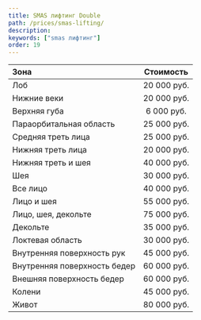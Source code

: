 ```yaml
---
title: SMAS лифтинг Double
path: /prices/smas-lifting/
description:
keywords: ["smas лифтинг"]
order: 19
---
```



| Зона                         |  Стоимость  |
|:-----------------------------|:-----------:|
| Лоб                          | 20 000 руб. |
| Нижние веки                  | 20 000 руб. |
| Верхняя губа                 | 6 000 руб.  |
| Параорбитальная область      | 25 000 руб. |
| Средняя треть лица           | 25 000 руб. |
| Нижняя треть лица            | 20 000 руб. |
| Нижняя треть и шея           | 40 000 руб. |
| Шея                          | 30 000 руб. |
| Все лицо                     | 40 000 руб. |
| Лицо и шея                   | 55 000 руб. |
| Лицо, шея, декольте          | 75 000 руб. |
| Декольте                     | 35 000 руб. |
| Локтевая область             | 30 000 руб. |
| Внутренняя поверхность рук   | 45 000 руб. |
| Внутренняя поверхность бедер | 60 000 руб. |
| Внешняя поверхность бедер    | 60 000 руб. |
| Колени                       | 45 000 руб. |
| Живот                        | 80 000 руб. |
